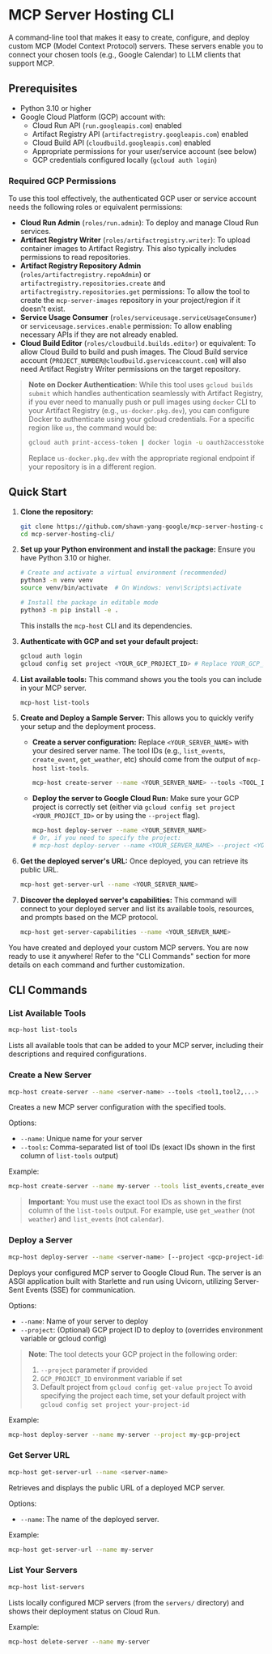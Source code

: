 # MCP Server Hosting CLI

A command-line tool that makes it easy to create, configure, and deploy custom MCP (Model Context Protocol) servers. These servers enable you to connect your chosen tools (e.g., Google Calendar) to LLM clients that support MCP.

## Prerequisites

- Python 3.10 or higher
- Google Cloud Platform (GCP) account with:
  - Cloud Run API (`run.googleapis.com`) enabled
  - Artifact Registry API (`artifactregistry.googleapis.com`) enabled
  - Cloud Build API (`cloudbuild.googleapis.com`) enabled
  - Appropriate permissions for your user/service account (see below)
  - GCP credentials configured locally (`gcloud auth login`)

### Required GCP Permissions

To use this tool effectively, the authenticated GCP user or service account needs the following roles or equivalent permissions:

- **Cloud Run Admin** (`roles/run.admin`): To deploy and manage Cloud Run services.
- **Artifact Registry Writer** (`roles/artifactregistry.writer`): To upload container images to Artifact Registry. This also typically includes permissions to read repositories.
- **Artifact Registry Repository Admin** (`roles/artifactregistry.repoAdmin`) or `artifactregistry.repositories.create` and `artifactregistry.repositories.get` permissions: To allow the tool to create the `mcp-server-images` repository in your project/region if it doesn't exist.
- **Service Usage Consumer** (`roles/serviceusage.serviceUsageConsumer`) or `serviceusage.services.enable` permission: To allow enabling necessary APIs if they are not already enabled.
- **Cloud Build Editor** (`roles/cloudbuild.builds.editor`) or equivalent: To allow Cloud Build to build and push images. The Cloud Build service account (`PROJECT_NUMBER@cloudbuild.gserviceaccount.com`) will also need Artifact Registry Writer permissions on the target repository.

> **Note on Docker Authentication**: While this tool uses `gcloud builds submit` which handles authentication seamlessly with Artifact Registry, if you ever need to manually push or pull images using `docker` CLI to your Artifact Registry (e.g., `us-docker.pkg.dev`), you can configure Docker to authenticate using your gcloud credentials. For a specific region like `us`, the command would be:
> ```bash
> gcloud auth print-access-token | docker login -u oauth2accesstoken --password-stdin us-docker.pkg.dev
> ```
> Replace `us-docker.pkg.dev` with the appropriate regional endpoint if your repository is in a different region.

## Quick Start

1.  **Clone the repository:**
    ```bash
    git clone https://github.com/shawn-yang-google/mcp-server-hosting-cli.git
    cd mcp-server-hosting-cli/
    ```

2.  **Set up your Python environment and install the package:**
    Ensure you have Python 3.10 or higher.
    ```bash
    # Create and activate a virtual environment (recommended)
    python3 -m venv venv
    source venv/bin/activate  # On Windows: venv\Scripts\activate

    # Install the package in editable mode
    python3 -m pip install -e .
    ```
    This installs the `mcp-host` CLI and its dependencies.

3.  **Authenticate with GCP and set your default project:**
    ```bash
    gcloud auth login
    gcloud config set project <YOUR_GCP_PROJECT_ID> # Replace YOUR_GCP_PROJECT_ID
    ```

4.  **List available tools:**
    This command shows you the tools you can include in your MCP server.
    ```bash
    mcp-host list-tools
    ```

5.  **Create and Deploy a Sample Server:**
    This allows you to quickly verify your setup and the deployment process.

    *   **Create a server configuration:**
        Replace `<YOUR_SERVER_NAME>` with your desired server name. The tool IDs (e.g., `list_events`, `create_event`, `get_weather`, etc) should come from the output of `mcp-host list-tools`.
        ```bash
        mcp-host create-server --name <YOUR_SERVER_NAME> --tools <TOOL_IDS>
        ```

    *   **Deploy the server to Google Cloud Run:**
        Make sure your GCP project is correctly set (either via `gcloud config set project <YOUR_PROJECT_ID>` or by using the `--project` flag).
        ```bash
        mcp-host deploy-server --name <YOUR_SERVER_NAME>
        # Or, if you need to specify the project:
        # mcp-host deploy-server --name <YOUR_SERVER_NAME> --project <YOUR_GCP_PROJECT_ID>
        ```

6.  **Get the deployed server's URL:**
    Once deployed, you can retrieve its public URL.
    ```bash
    mcp-host get-server-url --name <YOUR_SERVER_NAME>
    ```

7.  **Discover the deployed server's capabilities:**
    This command will connect to your deployed server and list its available tools, resources, and prompts based on the MCP protocol.
    ```bash
    mcp-host get-server-capabilities --name <YOUR_SERVER_NAME>
    ```

You have created and deployed your custom MCP servers.
You are now ready to use it anywhere!
Refer to the "CLI Commands" section for more details on each command and further customization.

## CLI Commands

### List Available Tools
```bash
mcp-host list-tools
```
Lists all available tools that can be added to your MCP server, including their descriptions and required configurations.

### Create a New Server
```bash
mcp-host create-server --name <server-name> --tools <tool1,tool2,...>
```
Creates a new MCP server configuration with the specified tools.

Options:
- `--name`: Unique name for your server
- `--tools`: Comma-separated list of tool IDs (exact IDs shown in the first column of `list-tools` output)

Example:
```bash
mcp-host create-server --name my-server --tools list_events,create_event,get_weather
```

> **Important**: You must use the exact tool IDs as shown in the first column of the `list-tools` output. For example, use `get_weather` (not `weather`) and `list_events` (not `calendar`).

### Deploy a Server
```bash
mcp-host deploy-server --name <server-name> [--project <gcp-project-id>]
```
Deploys your configured MCP server to Google Cloud Run. The server is an ASGI application built with Starlette and run using Uvicorn, utilizing Server-Sent Events (SSE) for communication.

Options:
- `--name`: Name of your server to deploy
- `--project`: (Optional) GCP project ID to deploy to (overrides environment variable or gcloud config)

> **Note**: The tool detects your GCP project in the following order:
> 1. `--project` parameter if provided
> 2. `GCP_PROJECT_ID` environment variable if set
> 3. Default project from `gcloud config get-value project`
> To avoid specifying the project each time, set your default project with `gcloud config set project your-project-id`

Example:
```bash
mcp-host deploy-server --name my-server --project my-gcp-project
```

### Get Server URL
```bash
mcp-host get-server-url --name <server-name>
```
Retrieves and displays the public URL of a deployed MCP server.

Options:
- `--name`: The name of the deployed server.

Example:
```bash
mcp-host get-server-url --name my-server
```

### List Your Servers
```bash
mcp-host list-servers
```
Lists locally configured MCP servers (from the `servers/` directory) and shows their deployment status on Cloud Run.

Example:
```bash
mcp-host delete-server --name my-server
```